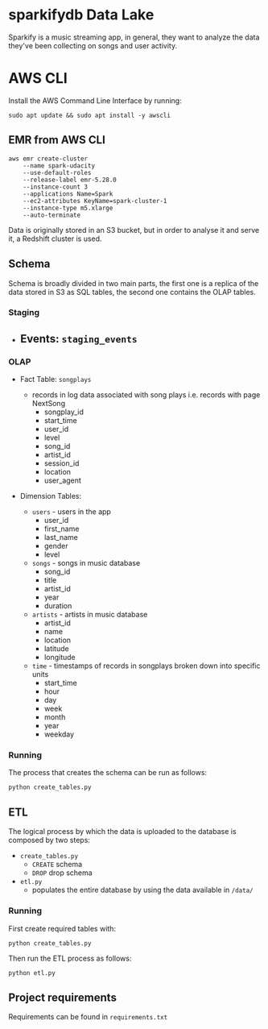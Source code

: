 # sparkifydb Data Lake

Sparkify is a music streaming app, in general, they want to analyze the data they've been collecting on songs and user activity.

# AWS CLI
Install the AWS Command Line Interface by running:
```
sudo apt update && sudo apt install -y awscli
```

## EMR from AWS CLI
```
aws emr create-cluster 
    --name spark-udacity
    --use-default-roles 
    --release-label emr-5.28.0 
    --instance-count 3 
    --applications Name=Spark 
    --ec2-attributes KeyName=spark-cluster-1 
    --instance-type m5.xlarge 
    --auto-terminate
``` 


Data is originally stored in an S3 bucket, but in order to analyse it and serve it, a Redshift cluster is used.
## Schema
Schema is broadly divided in two main parts, the first one is a replica of the data stored in S3 as SQL tables, the second one contains the OLAP tables.
### Staging
- Events: `staging_events`
  - 
### OLAP
- Fact Table: `songplays`
    - records in log data associated with song plays i.e. records with page NextSong
        - songplay_id
        - start_time
        - user_id
        - level
        - song_id
        - artist_id
        - session_id
        - location
        - user_agent

- Dimension Tables:
    - `users` - users in the app
        - user_id
        - first_name
        - last_name
        - gender
        - level
    - `songs` - songs in music database
        - song_id
        - title
        - artist_id
        - year
        - duration
    - `artists` - artists in music database
        - artist_id
        - name
        - location
        - latitude
        - longitude
    - `time` - timestamps of records in songplays broken down into specific units
        - start_time
        - hour
        - day
        - week
        - month
        - year
        - weekday
### Running
The process that creates the schema can be run as follows:
```
python create_tables.py
```

## ETL
The logical process by which the data is uploaded to the database is composed by two steps:
- `create_tables.py`
    - `CREATE` schema
    - `DROP` drop schema
- `etl.py`
    - populates the entire database by using the data available in `/data/`
    
### Running
First create required tables with:
```
python create_tables.py
```

Then run the ETL process as follows:
```
python etl.py
```

## Project requirements
Requirements can be found in `requirements.txt`